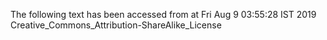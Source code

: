 The following text has been accessed from at Fri Aug 9 03:55:28 IST 2019
Creative_Commons_Attribution-ShareAlike_License
